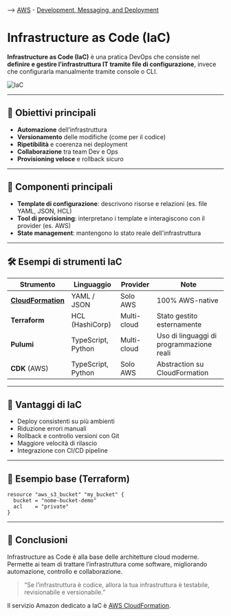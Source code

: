 --> [AWS](/00-Intro/AWS.md)  -  [Development, Messaging, and Deployment](/05-Development-Messaging-Deploying/Development-Messaging-and-Deployment.md)
# Infrastructure as Code (IaC)

**Infrastructure as Code (IaC)** è una pratica DevOps che consiste nel **definire e gestire l’infrastruttura IT tramite file di configurazione**, invece che configurarla manualmente tramite console o CLI.

![IaC](IaC.png)

---

## 🎯 Obiettivi principali

- **Automazione** dell’infrastruttura
- **Versionamento** delle modifiche (come per il codice)
- **Ripetibilità** e coerenza nei deployment
- **Collaborazione** tra team Dev e Ops
- **Provisioning veloce** e rollback sicuro

---

## 🧩 Componenti principali

- **Template di configurazione**: descrivono risorse e relazioni (es. file YAML, JSON, HCL)
- **Tool di provisioning**: interpretano i template e interagiscono con il provider (es. AWS)
- **State management**: mantengono lo stato reale dell'infrastruttura

---

## 🛠️ Esempi di strumenti IaC

| Strumento       | Linguaggio         | Provider      | Note                         |
|-----------------|--------------------|---------------|------------------------------|
| **[CloudFormation](/05-Development-Messaging-Deploying/AWS-CloudFormation.md)** | YAML / JSON        | Solo AWS      | 100% AWS-native              |
| **Terraform**       | HCL (HashiCorp)     | Multi-cloud   | Stato gestito esternamente   |
| **Pulumi**          | TypeScript, Python  | Multi-cloud   | Uso di linguaggi di programmazione reali |
| **CDK** (AWS)       | TypeScript, Python  | Solo AWS      | Abstraction su CloudFormation |

---

## 🔐 Vantaggi di IaC

- Deploy consistenti su più ambienti
- Riduzione errori manuali
- Rollback e controllo versioni con Git
- Maggiore velocità di rilascio
- Integrazione con CI/CD pipeline

---

## 🧪 Esempio base (Terraform)

```hcl
resource "aws_s3_bucket" "my_bucket" {
  bucket = "nome-bucket-demo"
  acl    = "private"
}
```

---

## 📌 Conclusioni

Infrastructure as Code è alla base delle architetture cloud moderne. Permette ai team di trattare l’infrastruttura come software, migliorando automazione, controllo e collaborazione.

> “Se l’infrastruttura è codice, allora la tua infrastruttura è testabile, revisionabile e versionabile.”

Il servizio Amazon dedicato a IaC è [AWS CloudFormation](/05-Development-Messaging-Deploying/AWS-CloudFormation.md).
